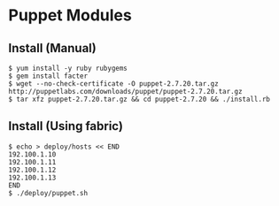 # Puppet Modules

## Install (Manual)

```
$ yum install -y ruby rubygems
$ gem install facter
$ wget --no-check-certificate -O puppet-2.7.20.tar.gz http://puppetlabs.com/downloads/puppet/puppet-2.7.20.tar.gz
$ tar xfz puppet-2.7.20.tar.gz && cd puppet-2.7.20 && ./install.rb
```

## Install (Using fabric)

```
$ echo > deploy/hosts << END
192.100.1.10
192.100.1.11
192.100.1.12
192.100.1.13
END
$ ./deploy/puppet.sh
```
